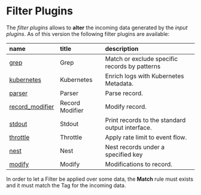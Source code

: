 # Filter Plugins

The _filter plugins_ allows to **alter** the incoming data generated by the _input plugins_. As of this version the following filter plugins are available:

| name | title | description |
| :--- | :--- | :--- |
| [grep](grep.md) | Grep | Match or exclude specific records by patterns |
| [kubernetes](kubernetes.md) | Kubernetes | Enrich logs with Kubernetes Metadata. |
| [parser](parser.md) | Parser | Parse record. |
| [record\_modifier](record_modifier.md) | Record Modifier | Modify record. |
| [stdout](stdout.md) | Stdout | Print records to the standard output interface. |
| [throttle](throttle.md) | Throttle | Apply rate limit to event flow. |
| [nest](nest.md) | Nest | Nest records under a specified key |
| [modify](modify.md) | Modify | Modifications to record. |

In order to let a Filter be applied over some data, the **Match** rule must exists and it must match the Tag for the incoming data.

